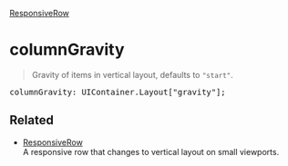 [ResponsiveRow](ResponsiveRow.md)

# columnGravity

> Gravity of items in vertical layout, defaults to `"start"`.

<pre class="docgen_signature">columnGravity: UIContainer.Layout[&quot;gravity&quot;];</pre>

## Related

- [<!--{ref:class}-->ResponsiveRow](ResponsiveRow.md) \
    A responsive row that changes to vertical layout on small viewports.
